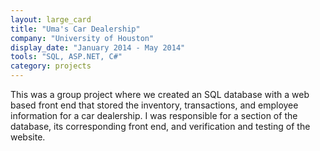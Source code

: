 ```yaml
---
layout: large_card
title: "Uma's Car Dealership"
company: "University of Houston"
display_date: "January 2014 - May 2014"
tools: "SQL, ASP.NET, C#"
category: projects
---
```


This was a group project where we created an SQL database with a web based front end that stored the inventory,
transactions, and employee information for a car dealership. I was responsible for a section of the database,
its corresponding front end, and verification and testing of the website.